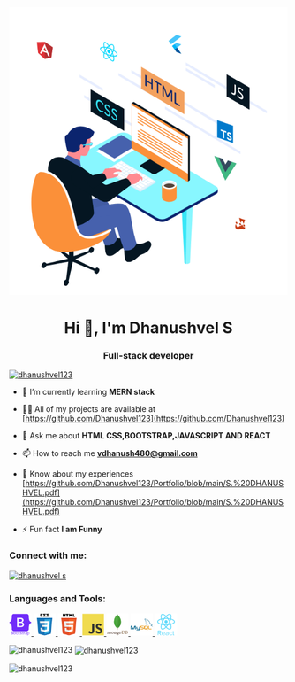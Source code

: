 <img src="web developer.gif" alt="MasterHead" width="1020" height="520">

<h1 align="center">Hi 👋, I'm Dhanushvel S</h1>
<h3 align="center">Full-stack developer</h3>

<p align="left"> <a href="https://github.com/ryo-ma/github-profile-trophy"><img src="https://github-profile-trophy.vercel.app/?username=dhanushvel123" alt="dhanushvel123" /></a> </p>

- 🌱 I’m currently learning **MERN stack**

- 👨‍💻 All of my projects are available at [https://github.com/Dhanushvel123](https://github.com/Dhanushvel123)

- 💬 Ask me about **HTML CSS,BOOTSTRAP,JAVASCRIPT AND REACT**

- 📫 How to reach me **vdhanush480@gmail.com**

- 📄 Know about my experiences [https://github.com/Dhanushvel123/Portfolio/blob/main/S.%20DHANUSHVEL.pdf](https://github.com/Dhanushvel123/Portfolio/blob/main/S.%20DHANUSHVEL.pdf)

- ⚡ Fun fact **I am Funny**

<h3 align="left">Connect with me:</h3>
<p align="left">
<a href="https://linkedin.com/in/dhanushvel s" target="blank"><img align="center" src="https://raw.githubusercontent.com/rahuldkjain/github-profile-readme-generator/master/src/images/icons/Social/linked-in-alt.svg" alt="dhanushvel s" height="30" width="40" /></a>
</p>

<h3 align="left">Languages and Tools:</h3>
<p align="left"> <a href="https://getbootstrap.com" target="_blank" rel="noreferrer"> <img src="https://raw.githubusercontent.com/devicons/devicon/master/icons/bootstrap/bootstrap-plain-wordmark.svg" alt="bootstrap" width="40" height="40"/> </a> <a href="https://www.w3schools.com/css/" target="_blank" rel="noreferrer"> <img src="https://raw.githubusercontent.com/devicons/devicon/master/icons/css3/css3-original-wordmark.svg" alt="css3" width="40" height="40"/> </a> <a href="https://www.w3.org/html/" target="_blank" rel="noreferrer"> <img src="https://raw.githubusercontent.com/devicons/devicon/master/icons/html5/html5-original-wordmark.svg" alt="html5" width="40" height="40"/> </a> <a href="https://developer.mozilla.org/en-US/docs/Web/JavaScript" target="_blank" rel="noreferrer"> <img src="https://raw.githubusercontent.com/devicons/devicon/master/icons/javascript/javascript-original.svg" alt="javascript" width="40" height="40"/> </a> <a href="https://www.mongodb.com/" target="_blank" rel="noreferrer"> <img src="https://raw.githubusercontent.com/devicons/devicon/master/icons/mongodb/mongodb-original-wordmark.svg" alt="mongodb" width="40" height="40"/> </a> <a href="https://www.mysql.com/" target="_blank" rel="noreferrer"> <img src="https://raw.githubusercontent.com/devicons/devicon/master/icons/mysql/mysql-original-wordmark.svg" alt="mysql" width="40" height="40"/> </a> <a href="https://reactjs.org/" target="_blank" rel="noreferrer"> <img src="https://raw.githubusercontent.com/devicons/devicon/master/icons/react/react-original-wordmark.svg" alt="react" width="40" height="40"/> </a> </p>

<p><img align="left" src="https://github-readme-stats.vercel.app/api/top-langs?username=dhanushvel123&show_icons=true&locale=en&layout=compact" alt="dhanushvel123" /></p>

<p>&nbsp;<img align="center" src="https://github-readme-stats.vercel.app/api?username=dhanushvel123&show_icons=true&locale=en" alt="dhanushvel123" /></p>

<p><img align="center" src="https://github-readme-streak-stats.herokuapp.com/?user=dhanushvel123&" alt="dhanushvel123" /></p>

